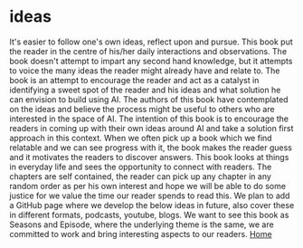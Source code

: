# ideas
It's easier to follow one's own ideas, reflect upon and pursue. This book put the reader in the centre of his/her daily interactions and observations. The book doesn't attempt to impart any second hand knowledge, but it attempts to voice the many ideas the reader might already have and relate to. The book is an attempt to encourage the reader and act as a catalyst in identifying a sweet spot of the reader and his ideas and what solution he can envision to build using AI. The authors of this book have contemplated on the ideas and believe the process might be useful to others who are interested in the space of AI. The intention of this book is to encourage the readers in coming up with their own ideas around AI and take a solution first approach in this context. When we often pick up a book which we find relatable and we can see progress with it, the book makes the reader guess and it motivates the readers to discover answers. This book looks at things in everyday life and sees the opportunity to connect with readers. The chapters are self contained, the reader can pick up any chapter in any random order as per his own interest and hope we will be able to do some justice for we value the time our reader  spends to read this. We plan to add a GitHub page where we develop the below ideas in future, also cover these in different formats, podcasts,  youtube, blogs. We want to see this book as Seasons and Episode, where the underlying theme is the same, we are committed to work and bring interesting aspects to our readers.
[Home](index.md)
